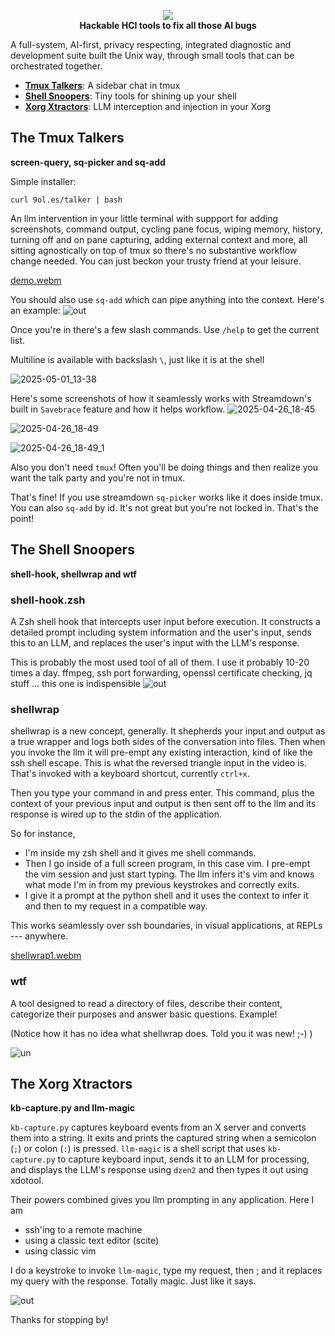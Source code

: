 <p align="center">
  <img src=https://github.com/user-attachments/assets/b8524ce9-a1fc-4005-98da-5dbf6be4000d>
  <br/>
  <strong>Hackable HCI tools to fix all those AI bugs</strong>
</p>

A full-system, AI-first, privacy respecting, integrated diagnostic and development suite built the Unix way, through small tools that can be orchestrated together.

 * **[Tmux Talkers](#the-tmux-talkers)**: A sidebar chat in tmux
 * **[Shell Snoopers](#the-shell-snoopers)**: Tiny tools for shining up your shell
 * **[Xorg Xtractors](#the-xorg-xtractors)**: LLM interception and injection in your Xorg

## The Tmux Talkers

**screen-query, sq-picker and sq-add**

Simple installer:

    curl 9ol.es/talker | bash

An llm intervention in your little terminal with suppport for adding screenshots, command output, cycling pane focus, wiping memory, history, turning off and on pane capturing, adding external context and more, all sitting agnostically on top of tmux so there's no substantive workflow change needed. You can just beckon your trusty friend at your leisure.

[demo.webm](https://github.com/user-attachments/assets/9e8dd99a-510b-4708-9ab5-58b75edf5945)

You should also use `sq-add` which can pipe anything into the context. Here's an example:
![out](https://github.com/user-attachments/assets/62318080-9d67-41de-921b-976ad61e1122)


Once you're in there's a few slash commands. Use `/help` to get the current list.

Multiline is available with backslash `\`, just like it is at the shell

![2025-05-01_13-38](https://github.com/user-attachments/assets/e57ea643-cb63-4727-9901-e15109b81adb)


Here's some screenshots of how it seamlessly works with Streamdown's built in `Savebrace` feature and how it helps workflow.
![2025-04-26_18-45](https://github.com/user-attachments/assets/a81cbcea-cb15-46d9-92ac-5430238b2b85)

![2025-04-26_18-49](https://github.com/user-attachments/assets/c8b98e30-cd09-47bc-b751-02a929a82703)

![2025-04-26_18-49_1](https://github.com/user-attachments/assets/c752f94f-b780-4a8b-b597-1ce62b2bdb78)

Also you don't need `tmux`! Often you'll be doing things and then realize you want the talk party and you're not in tmux.

That's fine! If you use streamdown  `sq-picker` works like it does inside tmux. You can also `sq-add` by id. It's not great but you're not locked in. That's the point!

## The Shell Snoopers 

**shell-hook, shellwrap and wtf**

### shell-hook.zsh
A Zsh shell hook that intercepts user input before execution. It constructs a detailed prompt including system information and the user's input, sends this to an LLM, and replaces the user's input with the LLM's response. 

This is probably the most used tool of all of them. I use it probably 10-20 times a day. ffmpeg, ssh port forwarding, openssl certificate checking, jq stuff ... this one is indispensible
![out](https://github.com/user-attachments/assets/01488c16-fb68-4fdb-a7ea-76e12499641d)

### shellwrap
shellwrap is a new concept, generally. It shepherds your input and output as a true wrapper and logs both sides of the conversation into files. Then when you invoke the llm it will pre-empt any existing interaction, kind of like the ssh shell escape. This is what the reversed triangle input in the video is. That's invoked with a keyboard shortcut, currently `ctrl+x`.

Then you type your command in and press enter. This command, plus the context of your previous input and output is then sent off to the llm and its response is wired up to the stdin of the application.

So for instance, 
 * I'm inside my zsh shell and it gives me shell commands.
 * Then I go inside of a full screen program, in this case vim. I pre-empt the vim session and just start typing. The llm infers it's vim and knows what mode I'm in from my previous keystrokes and correctly exits.
 * I give it a prompt at the python shell and it uses the context to infer it and then to my request in a compatible way.

This works seamlessly over ssh boundaries, in visual applications, at REPLs --- anywhere.

[shellwrap1.webm](https://github.com/user-attachments/assets/29530ecf-15b6-4db1-9928-302c8674228e)

### wtf
A tool designed to read a directory of files, describe their content, categorize their purposes and answer basic questions. Example!

(Notice how it has no idea what shellwrap does. Told you it was new! ;-) )

![un](https://github.com/user-attachments/assets/0fe52d11-cf79-45e1-ba3c-4bbbfba81610)

## The Xorg Xtractors

**kb-capture.py and llm-magic**

`kb-capture.py` captures keyboard events from an X server and converts them into a string.  It exits and prints the captured string when a semicolon (`;`) or colon (`:`) is pressed. `llm-magic` is a shell script that uses `kb-capture.py` to capture keyboard input, sends it to an LLM for processing, and displays the LLM's response using `dzen2` and then types it out using xdotool. 

Their powers combined gives you llm prompting in any application. Here I am 

 * ssh'ing to a remote machine
 * using a classic text editor (scite)
 * using classic vim

I do a keystroke to invoke `llm-magic`, type my request, then ; and it replaces my query with the response. Totally magic. Just like it says. 

![out](https://github.com/user-attachments/assets/07ed72d0-87ef-4270-b880-ae8797bd8c4e)


Thanks for stopping by!
